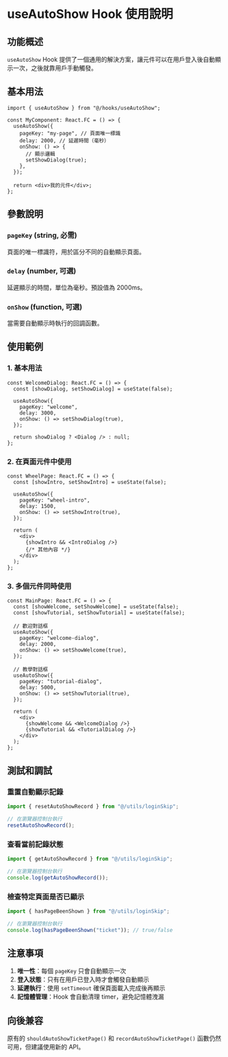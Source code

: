 # useAutoShow Hook 使用說明

## 功能概述

`useAutoShow` Hook 提供了一個通用的解決方案，讓元件可以在用戶登入後自動顯示一次，之後就靠用戶手動觸發。

## 基本用法

```tsx
import { useAutoShow } from "@/hooks/useAutoShow";

const MyComponent: React.FC = () => {
  useAutoShow({
    pageKey: "my-page", // 頁面唯一標識
    delay: 2000, // 延遲時間（毫秒）
    onShow: () => {
      // 顯示邏輯
      setShowDialog(true);
    },
  });

  return <div>我的元件</div>;
};
```

## 參數說明

### `pageKey` (string, 必需)

頁面的唯一標識符，用於區分不同的自動顯示頁面。

### `delay` (number, 可選)

延遲顯示的時間，單位為毫秒。預設值為 2000ms。

### `onShow` (function, 可選)

當需要自動顯示時執行的回調函數。

## 使用範例

### 1. 基本用法

```tsx
const WelcomeDialog: React.FC = () => {
  const [showDialog, setShowDialog] = useState(false);

  useAutoShow({
    pageKey: "welcome",
    delay: 3000,
    onShow: () => setShowDialog(true),
  });

  return showDialog ? <Dialog /> : null;
};
```

### 2. 在頁面元件中使用

```tsx
const WheelPage: React.FC = () => {
  const [showIntro, setShowIntro] = useState(false);

  useAutoShow({
    pageKey: "wheel-intro",
    delay: 1500,
    onShow: () => setShowIntro(true),
  });

  return (
    <div>
      {showIntro && <IntroDialog />}
      {/* 其他內容 */}
    </div>
  );
};
```

### 3. 多個元件同時使用

```tsx
const MainPage: React.FC = () => {
  const [showWelcome, setShowWelcome] = useState(false);
  const [showTutorial, setShowTutorial] = useState(false);

  // 歡迎對話框
  useAutoShow({
    pageKey: "welcome-dialog",
    delay: 2000,
    onShow: () => setShowWelcome(true),
  });

  // 教學對話框
  useAutoShow({
    pageKey: "tutorial-dialog",
    delay: 5000,
    onShow: () => setShowTutorial(true),
  });

  return (
    <div>
      {showWelcome && <WelcomeDialog />}
      {showTutorial && <TutorialDialog />}
    </div>
  );
};
```

## 測試和調試

### 重置自動顯示記錄

```javascript
import { resetAutoShowRecord } from "@/utils/loginSkip";

// 在瀏覽器控制台執行
resetAutoShowRecord();
```

### 查看當前記錄狀態

```javascript
import { getAutoShowRecord } from "@/utils/loginSkip";

// 在瀏覽器控制台執行
console.log(getAutoShowRecord());
```

### 檢查特定頁面是否已顯示

```javascript
import { hasPageBeenShown } from "@/utils/loginSkip";

// 在瀏覽器控制台執行
console.log(hasPageBeenShown("ticket")); // true/false
```

## 注意事項

1. **唯一性**：每個 `pageKey` 只會自動顯示一次
2. **登入狀態**：只有在用戶已登入時才會觸發自動顯示
3. **延遲執行**：使用 `setTimeout` 確保頁面載入完成後再顯示
4. **記憶體管理**：Hook 會自動清理 timer，避免記憶體洩漏

## 向後兼容

原有的 `shouldAutoShowTicketPage()` 和 `recordAutoShowTicketPage()` 函數仍然可用，但建議使用新的 API。
